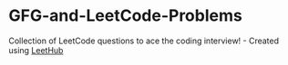 # GFG-and-LeetCode-Problems
Collection of LeetCode questions to ace the coding interview! - Created using [LeetHub](https://github.com/QasimWani/LeetHub)
